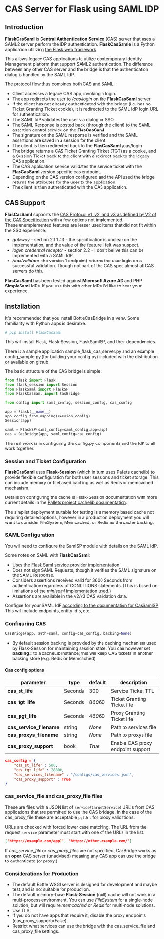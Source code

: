 # CAS Server for Flask using SAML IDP
 
 ## Introduction
**FlaskCasSaml** is **Central Authentication Service** (CAS) server that uses a SAML2 server perform the IDP authentication. **FlaskCasSamle** is a Python application utilizing [the Flask web framework]()

This allows legacy CAS applications to utilize contemporary Identity Management platform that support SAML2 authentication. The difference between any other CAS server and the bridge is that the authentication dialog is handled by the SAML IdP.

The protocol flow thus combines both CAS and SAML:
* Client accesses a legacy CAS app, invoking a login.
* The app redirects the user to */cas/login* on the **FlaskCasSaml** server 
* If the client has not already authenticated with the bridge (i.e. has no Ticket Granting Ticket cookie), it is redirected to the SAML IdP login URL for authentication.
* The SAML IdP validates the user via dialog or SSO.
* The SAML Response is posted back (through the client) to the SAML assertion control service on the **FlasCasSaml**
* The signature on the SAML response is verified and the SAML assertions are saved in a session for the client.
* The client is then redirected back to the **FlasCasSaml** /cas/login
* The bridge returns a CAS Ticket Granting Ticket (TGT) as a cookie, and a Session Ticket back to the client with a redirect back to the legacy CAS application.
* The CAS application service validates the service ticket with the **FlasCasSaml** version specific cas endpoint.
* Depending on the CAS version configured and the API used the bridge returns the attributes for the user to the application.
* The client is then authenticated with the CAS application.
## CAS Support
**FlasCasSaml** supports the [CAS Protocol v1, v2, and v3 as defined by V2 of the CAS Specification](https://apereo.github.io/cas/6.2.x/protocol/CAS-Protocol-V2-Specification.html) with a few options not implemented.  
These unemplemented features are lesser used items that did not fit within the SSO experience:
* *gateway* - section 2.1.1 #3 - the specification is unclear on the implementation, and the value of the feature I felt was suspect. 
* *logon credential receptor* - section 2.2 - I don't belive this can be implemented with a SAML IdP.
* */cas/validate* (the version 1 endpoint) returns the user login on a successful validation. Though not part of the CAS spec almost all CAS servers do this.

**FlasCasSaml** has been tested against **Microsoft Azure AD** and PHP **SimpleSaml** IdPs. If you use this with other IdPs I'd like to hear your experience.

## Installation
It's recommended that you install BottleCasBridge in a venv. Some familiarity with Python apps is desirable.
```bash
# pip install FlaskCasSaml
```
This will install Flask, Flask-Session, FlaskSamlSP, and their dependencies.

There is a sample application sample_flask_cas_server.py and an example config_sample.py (for building your config.py) included with the distribution or available on github.

The basic structure of the CAS bridge is simple:
```python
from flask import Flask
from flask_session import Session
from FlaskSaml import FlaskSP
from FlaskCasSaml import CasBridge

from config import saml_config, session_config, cas_config

app = Flask(__name__)
app.config.from_mapping(session_config)
Session(app)

saml = FlaskSP(saml_config=saml_config,app=app)
cas = CasBridge(app, saml,config=cas_config)

```
The real work is in configuring the config.py components and the IdP to all work together.

### Session and Ticket Configuration
**FlaskCasSaml** uses **Flask-Session** (which in turn uses Pallets cachelib) to provide flexible configuration for both user sessions and ticket storage.  This can include memory or filebased caching as well as Redis or memcached mechanism.

Details on configuring the cache is Flask-Session documentation with more current details in the [Pallets project cachelib documentation](https://cachelib.readthedocs.io/en/stable/).

The simplist deployment suitable for testing is a memory based cache not requiring detailed options, however in a production deployment you will want to consider FileSystem, Memcached, or Redis as the cache backing.

### SAML Configuration
You will need to configure the SamlSP module with details on the SAML IdP. 

Some notes on SAML with **FlaskCasSaml**:
* Uses the [Flask Saml service provider implementation](https://github.com/Glocktober/FlaskSamlSP)
* Does not sign SAML Requests, though it verifies the SAML signature on the SAML Response.
* Considers assertions received valid for 3600 Seconds from authentication regardless of CONDITIONS statements. (This is based on limitations of the [*minisaml* implementation used.](https://github.com/HENNGE/minisaml))
* Assertions are available in the v2/v3 CAS validation data.

Configue for your SAML IdP [according to the documentation for CasSamlSP](https://github.com/Glocktober/CasSamlSP/blob/master/docs/READMESP.md) This will include endpoints, entity id's, etc.


### Configuring CAS

 ```python
CasBridge(app, auth=saml, config=cas_config, backing=None)
 ```
* By default session backing is provided by the caching mechanism used by Flask-Session for maintaining session state.  You can however set **backing=** to a cacheLib instance; this will keep CAS tickets in another backing store (e.g. Redis or Memcached)

#### Cas config options

| **parameter**  |**type** | **default** | **description**
|------------------|-----|--------|----------------------|
|**cas_st_life** |Seconds|300|Service Ticket TTL|
|**cas_tgt_life** |Seconds|8*60*60|Ticket Granting Ticket life|
|**cas_pgt_life** |Seconds|4*60*60|Proxy Granting Ticket life|
|**cas_service_filename** |string|*None*|Path to services file|
|**cas_proxys_filename** |string|*None*|Path to proxys file|
|**cas_proxy_support** |book|*True*|Enable CAS proxy endpoint support|


```json
cas_config = {
    "cas_st_life" : 500,
    "cas_tgt_life" : 28800, 
    "cas_services_filename" : "/configs/cas_services.json",
    "cas_proxy_support" : True
}
```

### cas_service_file and cas_proxy_file files

These are files with a JSON list of `service`/`targetService`) URL's from CAS applications that are permitted to use the CAS bridage.  In the case of the cas_proxy_file these are acceptable `pgtUrl` for proxy validations.

URLs are checked with forced lower case matching. The URL from the request `service` parameter must start with one of the URLs in the list.

```json
['https://example.com/app1', 'https://other.example.com/']
```

If *cas_service_file* or *cas_proxy_files* are not specified, CasBridge works as an **open** CAS server (unadvised) meaning any CAS app can use the bridge to authenticate (or proxy.)

### Considerations for Production

* The default Bottle WSGI server is designed for development and maybe test, and is not suitable for production.
* The default memory-base **Flask-Session** (null) cache will not work in a multi-process environment. You can use *FileSystem* for a single-node solution, but will require *memcached* or *Redis* for multi-node solutions.
* Use TLS.
* If you do not have apps that require it, disable the proxy endpoints (cas_proxy_support=False). 
* Restrict what services can use the bridge with the cas_service_file and cas_proxy_file settings.
